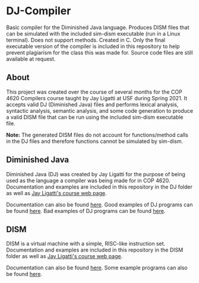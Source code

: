 # DJ-Compiler
Basic compiler for the Diminished Java language. Produces DISM files that can be simulated with the included sim-dism executable (run in a Linux terminal). Does not support methods. Created in C. Only the final executable version of the compiler is included in this repository to help prevent plagiarism for the class this was made for. Source code files are still available at request.
## About
This project was created over the course of several months for the COP 4620 Compilers course taught by Jay Ligatti at USF during Spring 2021. It accepts valid DJ (Diminished Java) files and performs lexical analysis, syntactic analysis, semantic analysis, and some code generation to produce a valid DISM file that can be run using the included sim-dism executable file.

**Note:** The generated DISM files do not account for functions/method calls in the DJ files and therefore functions cannot be simulated by sim-dism.
## Diminished Java
Diminished Java (DJ) was created by Jay Ligatti for the purpose of being used as the language a compiler was being made for in COP 4620.  
Documentation and examples are included in this repository in the DJ folder as well as <a href="https://www.cse.usf.edu/~ligatti/compilers/21/as1/dj/">Jay Ligatti's course web page</a>.

Documentation can also be found <a href="https://www.cse.usf.edu/~ligatti/compilers/21/as1/dj/DJ-definition.pdf">here</a>.
Good examples of DJ programs can be found <a href="https://www.cse.usf.edu/~ligatti/compilers/21/as1/dj/examples/good/">here</a>.
Bad examples of DJ programs can be found <a href="https://www.cse.usf.edu/~ligatti/compilers/21/as1/dj/examples/bad/">here</a>.
## DISM
DISM is a virtual machine with a simple, RISC-like instruction set.  
Documentation and examples are included in this repository in the DISM folder as well as <a href="https://www.cse.usf.edu/~ligatti/compilers/21/as1/dism/">Jay Ligatti's course web page</a>.

Documentation can also be found <a href="https://www.cse.usf.edu/~ligatti/compilers/21/as1/dism/DISM-definition.pdf">here</a>.
Some example programs can also be found <a href="https://www.cse.usf.edu/~ligatti/compilers/21/as1/dism/">here</a>.
